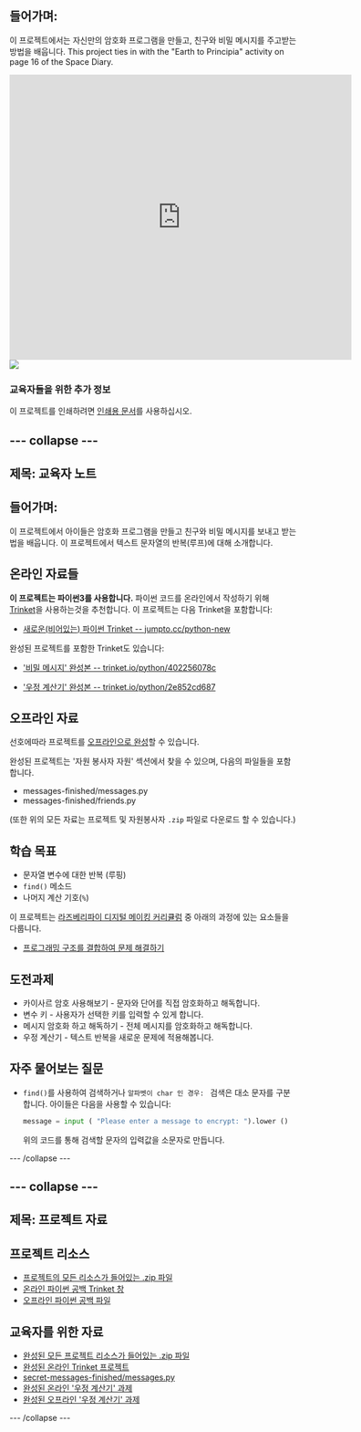 ## 들어가며:

이 프로젝트에서는 자신만의 암호화 프로그램을 만들고, 친구와 비밀 메시지를 주고받는 방법을 배웁니다. This project ties in with the "Earth to Principia" activity on page 16 of the Space Diary.

<div class="trinket">
  <iframe src="https://trinket.io/embed/python/402256078c?outputOnly=true&start=result" width="600" height="500" frameborder="0" marginwidth="0" marginheight="0" allowfullscreen>
  </iframe>
  <img src="images/messages-finished.png">
</div>

### 교육자들을 위한 추가 정보

이 프로젝트를 인쇄하려면 [인쇄용 문서](https://projects.raspberrypi.org/en/projects/secret-messages/print)를 사용하십시오.

## \--- collapse \---

## 제목: 교육자 노트

## 들어가며:

이 프로젝트에서 아이들은 암호화 프로그램을 만들고 친구와 비밀 메시지를 보내고 받는 법을 배웁니다. 이 프로젝트에서 텍스트 문자열의 반복(루프)에 대해 소개합니다.

## 온라인 자료들

**이 프로젝트는 파이썬3를 사용합니다.** 파이썬 코드를 온라인에서 작성하기 위해 [Trinket](https://trinket.io/)을 사용하는것을 추천합니다. 이 프로젝트는 다음 Trinket을 포함합니다:

* [새로운(비어있는) 파이썬 Trinket -- jumpto.cc/python-new](http://jumpto.cc/python-new)

완성된 프로젝트를 포함한 Trinket도 있습니다:

* ['비밀 메시지' 완성본 -- trinket.io/python/402256078c](https://trinket.io/python/402256078c)

* ['우정 계산기' 완성본 -- trinket.io/python/2e852cd687](https://trinket.io/python/2e852cd687)

## 오프라인 자료

선호에따라 프로젝트를 [오프라인으로 완성](https://www.codeclubprojects.org/en-GB/resources/python-working-offline/)할 수 있습니다.

완성된 프로젝트는 '자원 봉사자 자원' 섹션에서 찾을 수 있으며, 다음의 파일들을 포함합니다.

* messages-finished/messages.py
* messages-finished/friends.py

(또한 위의 모든 자료는 프로젝트 및 자원봉사자 `.zip` 파일로 다운로드 할 수 있습니다.)

## 학습 목표

* 문자열 변수에 대한 반복 (루핑)
* `find()` 메소드
* 나머지 계산 기호(`%`)

이 프로젝트는 [라즈베리파이 디지털 메이킹 커리큘럼](http://rpf.io/curriculum) 중 아래의 과정에 있는 요소들을 다룹니다.

* [프로그래밍 구조를 결합하여 문제 해결하기](https://www.raspberrypi.org/curriculum/programming/builder)

## 도전과제

* 카이사르 암호 사용해보기 - 문자와 단어를 직접 암호화하고 해독합니다.
* 변수 키 - 사용자가 선택한 키를 입력할 수 있게 합니다.
* 메시지 암호화 하고 해독하기 - 전체 메시지를 암호화하고 해독합니다.
* 우정 계산기 - 텍스트 반복을 새로운 문제에 적용해봅니다.

## 자주 물어보는 질문

* `find()`를 사용하여 검색하거나 `알파벳이 char 인 경우: ` 검색은 대소 문자를 구분합니다. 아이들은 다음을 사용할 수 있습니다:
    
    ```python
    message = input ( "Please enter a message to encrypt: ").lower ()
    ```
    
    위의 코드를 통해 검색할 문자의 입력값을 소문자로 만듭니다.

\--- /collapse \---

## \--- collapse \---

## 제목: 프로젝트 자료

## 프로젝트 리소스

* [프로젝트의 모든 리소스가 들어있는 .zip 파일](resources/secret-messages-project-resources.zip)
* [온라인 파이썬 공백 Trinket 창](http://jumpto.cc/python-new)
* [오프라인 파이썬 공백 파일](resources/new-new.py)

## 교육자를 위한 자료

* [완성된 모든 프로젝트 리소스가 들어있는 .zip 파일](resources/secret-messages-volunteer-resources.zip)
* [완성된 온라인 Trinket 프로젝트](https://trinket.io/python/402256078c)
* [secret-messages-finished/messages.py](resources/secret-messages-finished-messages.py)
* [완성된 온라인 '우정 계산기' 과제](https://trinket.io/python/2e852cd687)
* [완성된 오프라인 '우정 계산기' 과제](resources/friendship-calculator-finished-friends.py)

\--- /collapse \---